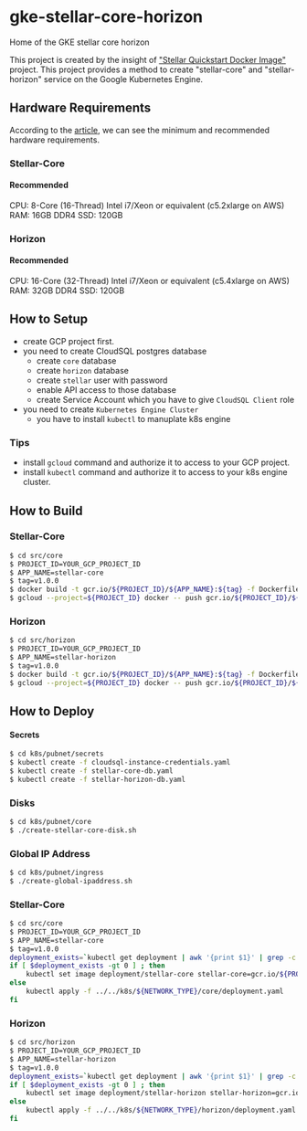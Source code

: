 # gke-stellar-core-horizon

Home of the GKE stellar core horizon

This project is created by the insight of ["Stellar Quickstart Docker Image"](https://github.com/stellar/docker-stellar-core-horizon) project.
This project provides a method to create "stellar-core" and "stellar-horizon" service on the Google Kubernetes Engine.


## Hardware Requirements

According to the [article](https://www.stellar.org/developers/guides/hardware.html), we can see the minimum and recommended hardware requirements.

### Stellar-Core

#### Recommended

CPU: 8-Core (16-Thread) Intel i7/Xeon or equivalent (c5.2xlarge on AWS)
RAM: 16GB DDR4
SSD: 120GB

### Horizon

#### Recommended

CPU: 16-Core (32-Thread) Intel i7/Xeon or equivalent (c5.4xlarge on AWS)
RAM: 32GB DDR4
SSD: 120GB

## How to Setup

- create GCP project first.
- you need to create CloudSQL postgres database
  - create `core` database
  - create `horizon` database
  - create `stellar` user with password
  - enable API access to those database
  - create Service Account which you have to give `CloudSQL Client` role
- you need to create `Kubernetes Engine Cluster`
  - you have to install `kubectl` to manuplate k8s engine

### Tips

- install `gcloud` command and authorize it to access to your GCP project.
- install `kubectl` command and authorize it to access to your k8s engine cluster.

## How to Build

### Stellar-Core

```bash
$ cd src/core
$ PROJECT_ID=YOUR_GCP_PROJECT_ID
$ APP_NAME=stellar-core
$ tag=v1.0.0
$ docker build -t gcr.io/${PROJECT_ID}/${APP_NAME}:${tag} -f Dockerfile .
$ gcloud --project=${PROJECT_ID} docker -- push gcr.io/${PROJECT_ID}/${APP_NAME}:${tag}
```

### Horizon

```bash
$ cd src/horizon
$ PROJECT_ID=YOUR_GCP_PROJECT_ID
$ APP_NAME=stellar-horizon
$ tag=v1.0.0
$ docker build -t gcr.io/${PROJECT_ID}/${APP_NAME}:${tag} -f Dockerfile .
$ gcloud --project=${PROJECT_ID} docker -- push gcr.io/${PROJECT_ID}/${APP_NAME}:${tag}
```

## How to Deploy

#### Secrets

```bash
$ cd k8s/pubnet/secrets
$ kubectl create -f cloudsql-instance-credentials.yaml
$ kubectl create -f stellar-core-db.yaml
$ kubectl create -f stellar-horizon-db.yaml
```

### Disks

```bash
$ cd k8s/pubnet/core
$ ./create-stellar-core-disk.sh
```

### Global IP Address

```bash
$ cd k8s/pubnet/ingress
$ ./create-global-ipaddress.sh
```

### Stellar-Core

```bash
$ cd src/core
$ PROJECT_ID=YOUR_GCP_PROJECT_ID
$ APP_NAME=stellar-core
$ tag=v1.0.0
deployment_exists=`kubectl get deployment | awk '{print $1}' | grep -c "stellar-core"` && :
if [ $deployment_exists -gt 0 ] ; then
    kubectl set image deployment/stellar-core stellar-core=gcr.io/${PROJECT_ID}/${APP_NAME}:${tag}
else
    kubectl apply -f ../../k8s/${NETWORK_TYPE}/core/deployment.yaml
fi
```

### Horizon

```bash
$ cd src/horizon
$ PROJECT_ID=YOUR_GCP_PROJECT_ID
$ APP_NAME=stellar-horizon
$ tag=v1.0.0
deployment_exists=`kubectl get deployment | awk '{print $1}' | grep -c "stellar-horizon"` && :
if [ $deployment_exists -gt 0 ] ; then
    kubectl set image deployment/stellar-horizon stellar-horizon=gcr.io/${PROJECT_ID}/${APP_NAME}:${tag}
else
    kubectl apply -f ../../k8s/${NETWORK_TYPE}/horizon/deployment.yaml
fi
```

